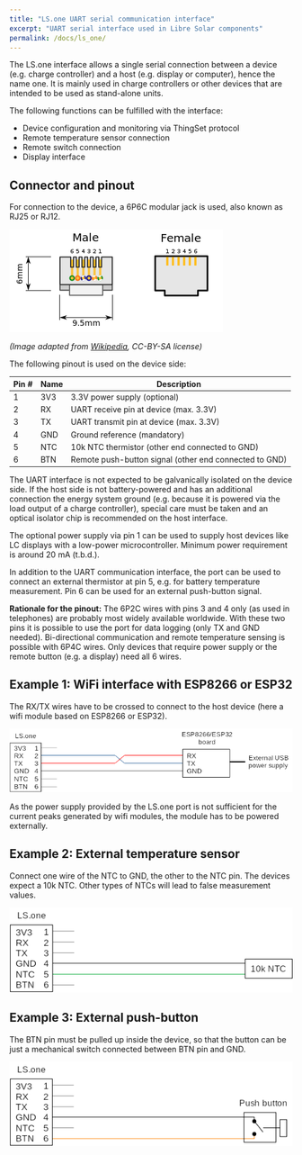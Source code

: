 ```yaml
---
title: "LS.one UART serial communication interface"
excerpt: "UART serial interface used in Libre Solar components"
permalink: /docs/ls_one/
---
```


The LS.one interface allows a single serial connection between a device (e.g. charge controller) and a host (e.g. display or computer), hence the name one. It is mainly used in charge controllers or other devices that are intended to be used as stand-alone units.

The following functions can be fulfilled with the interface:

- Device configuration and monitoring via ThingSet protocol
- Remote temperature sensor connection
- Remote switch connection
- Display interface

## Connector and pinout

For connection to the device, a 6P6C modular jack is used, also known as RJ25 or RJ12.

![6P6C (RJ25) connector](/images/6p6c_plug_and_jack.png)

*(Image adapted from [Wikipedia](https://commons.wikimedia.org/wiki/File:RJ-25_plug_and_jack.svg), CC-BY-SA license)*

The following pinout is used on the device side:

| Pin # | Name | Description |
|-------|------|-------------|
| 1     | 3V3  | 3.3V power supply (optional) |
| 2     | RX   | UART receive pin at device (max. 3.3V) |
| 3     | TX   | UART transmit pin at device (max. 3.3V) |
| 4     | GND  | Ground reference (mandatory) |
| 5     | NTC  | 10k NTC thermistor (other end connected to GND) |
| 6     | BTN  | Remote push-button signal (other end connected to GND) |

The UART interface is not expected to be galvanically isolated on the device side. If the host side is not battery-powered and has an additional connection the energy system ground (e.g. because it is powered via the load output of a charge controller), special care must be taken and an optical isolator chip is recommended on the host interface.

The optional power supply via pin 1 can be used to supply host devices like LC displays with a low-power microcontroller. Minimum power requirement is around 20 mA (t.b.d.).

In addition to the UART communication interface, the port can be used to connect an external thermistor at pin 5, e.g. for battery temperature measurement. Pin 6 can be used for an external push-button signal.

**Rationale for the pinout:** The 6P2C wires with pins 3 and 4 only (as used in telephones) are probably most widely available worldwide. With these two pins it is possible to use the port for data logging (only TX and GND needed). Bi-directional communication and remote temperature sensing is possible with 6P4C wires. Only devices that require power supply or the remote button (e.g. a display) need all 6 wires.

## Example 1: WiFi interface with ESP8266 or ESP32

The RX/TX wires have to be crossed to connect to the host device (here a wifi module based on ESP8266 or ESP32).

![WiFi interface via LS.one UART](/images/ls_one_wifi.png)

As the power supply provided by the LS.one port is not sufficient for the current peaks generated by wifi modules, the module has to be powered externally.

## Example 2: External temperature sensor

Connect one wire of the NTC to GND, the other to the NTC pin. The devices expect a 10k NTC. Other types of NTCs will lead to false measurement values.

![WiFi interface via LS.one UART](/images/ls_one_ntc.png)

## Example 3: External push-button

The BTN pin must be pulled up inside the device, so that the button can be just a mechanical switch connected between BTN pin and GND.

![WiFi interface via LS.one UART](/images/ls_one_btn.png)

